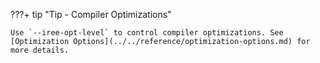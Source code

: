 ???+ tip "Tip - Compiler Optimizations"

    Use `--iree-opt-level` to control compiler optimizations. See [Optimization Options](../../reference/optimization-options.md) for more details.

